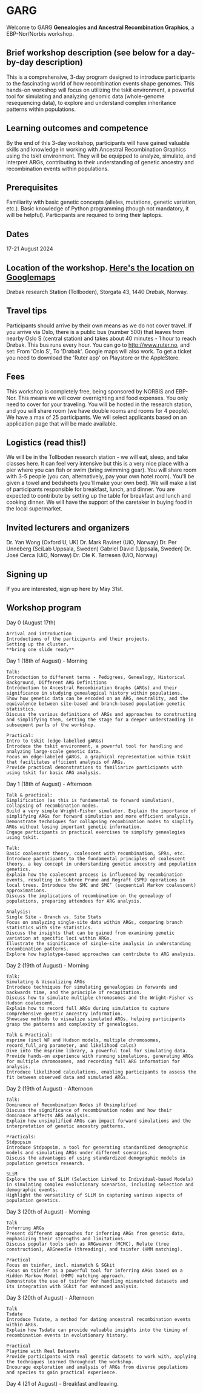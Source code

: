 # GARG

Welcome to GARG **Genealogies and Ancestral Recombination Graphics**, a EBP-Nor/Norbis workshop.
<br>
## Brief workshop description (see below for a day-by-day description)
This is a comprehensive, 3-day program designed to introduce participants to the fascinating world of how recombination events shape genomes. This hands-on workshop will focus on utilizing the tskit environment, a powerful tool for simulating and analyzing genomic data (whole-genome resequencing data), to explore and understand complex inheritance patterns within populations.
<br>

## Learning outcomes and competence
By the end of this 3-day workshop, participants will have gained valuable skills and knowledge in working with Ancestral Recombination Graphics using the tskit environment. They will be equipped to analyze, simulate, and interpret ARGs, contributing to their understanding of genetic ancestry and recombination events within populations.
<br>

## Prerequisites
Familiarity with basic genetic concepts (alleles, mutations, genetic variation, etc.).
Basic knowledge of Python programming (though not mandatory, it will be helpful).
Participants are required to bring their laptops.
<br>

## Dates
17-21 August 2024

## Location of the workshop. [Here's the location on Googlemaps](https://www.google.com/maps/place/Storgata+43,+1440+Dr%C3%B8bak,+Norway/@59.6587149,10.6298365,20.64z/data=!4m9!1m2!2m1!1stollboden!3m5!1s0x46414424a65fcd75:0x7a9de006e9bd1221!8m2!3d59.6587603!4d10.6301111!16s%2Fg%2F11c26l0m8t?entry=ttu)
Drøbak research Station (Tollboden), Storgata 43, 1440 Drøbak, Norway.

## Travel tips
Participants should arrive by their own means as we do not cover travel. If you arrive via Oslo, there is a public bus (number 500) that leaves from nearby Oslo S (central station) and takes about 40 minutes - 1 hour to reach Drøbak. This bus runs every hour. You can go to http://www.ruter.no, and set: From 'Oslo S', To 'Drøbak'. Google maps will also work. To get a ticket you need to download the 'Ruter app' on Playstore or the AppleStore.

##  Fees
This workshop is completely free, being sponsored by NORBIS and EBP-Nor. This means we will cover overnighting and food expenses. You only need to cover for your traveling. You will be hosted in the research station, and you will share room (we have double rooms and rooms for 4 people). We have a max of 25 participants. We will select applicants based on an application page that will be made available.

## Logistics **(read this!)**
We will be in the Tollboden research station - we will eat, sleep, and take classes here. It can feel very intensive but this is a very nice place with a pier where you can fish or swim (bring swimming gear). You will share room with 3-5 people (you can, alternatively, pay your own hotel room). You'll be given a towel and bedsheets (you'll make your own bed).
We will make a list of participants responsible for breakfast, lunch, and dinner. You are expected to contribute by setting up the table for breakfast and lunch and cooking dinner. We will have the support of the caretaker in buying food in the local supermarket.

## Invited lecturers and organizers
Dr. Yan Wong (Oxford U, UK)
Dr. Mark Ravinet (UiO, Norway)
Dr. Per Unneberg (SciLab Uppsala, Sweden)
Gabriel David (Uppsala, Sweden)
Dr. José Cerca (UiO, Norway)
Dr. Ole K. Tørresen (UiO, Norway)

## Signing up
If you are interested, sign up here by May 31st.


## Workshop program
Day 0 (August 17th)

```
Arrival and introduction
Introductions of the participants and their projects.
Setting up the cluster.
**bring one slide ready**

```
Day 1 (18th of August) - Morning
```
Talk:
Introduction to different terms - Pedigrees, Genealogy, Historical Background, Different ARG Definitions
Introduction to Ancestral Recombination Graphs (ARGs) and their significance in studying genealogical history within populations.
Show how genetic data can be encoded on an ARG, neutrality, and the equivalence between site-based and branch-based population genetic statistics.
Discuss the various definitions of ARGs and approaches to constructing and simplifying them, setting the stage for a deeper understanding in subsequent parts of the workshop.

Practical:
Intro to tskit (edge-labelled gARGs)
Introduce the tskit environment, a powerful tool for handling and analyzing large-scale genetic data.
Focus on edge-labeled gARGs, a graphical representation within tskit that facilitates efficient analysis of ARGs.
Provide practical demonstrations to familiarize participants with using tskit for basic ARG analysis.
```

Day 1 (18th of August) - Afternoon
```
Talk & practical:
Simplification (as this is fundamental to forward simulation), collapsing of recombination nodes.
Build a very simple Wright-Fisher simulator. Explain the importance of simplifying ARGs for forward simulation and more efficient analysis.
Demonstrate techniques for collapsing recombination nodes to simplify ARGs without losing important genetic information.
Engage participants in practical exercises to simplify genealogies using tskit.

Talk:
Basic coalescent theory, coalescent with recombination, SPRs, etc.
Introduce participants to the fundamental principles of coalescent theory, a key concept in understanding genetic ancestry and population genetics.
Explain how the coalescent process is influenced by recombination events, resulting in Subtree Prune and Regraft (SPR) operations in local trees. Introduce the SMC and SMC’ (sequential Markov coalescent) approximations.
Discuss the implications of recombination on the genealogy of populations, preparing attendees for ARG analysis.

Analysis:
Single Site - Branch vs. Site Stats
Focus on analyzing single-site data within ARGs, comparing branch statistics with site statistics.
Discuss the insights that can be gained from examining genetic variation at specific loci within ARGs.
Illustrate the significance of single-site analysis in understanding recombination patterns.
Explore how haplotype-based approaches can contribute to ARG analysis.
```

Day 2 (19th of August) - Morning
```
Talk:
Simulating & Visualizing ARGs
Introduce techniques for simulating genealogies in forwards and backwards time, and the principle of recapitation.
Discuss how to simulate multiple chromosomes and the Wright-Fisher vs Hudson coalescent.
Explain how to record full ARGs during simulation to capture comprehensive genetic ancestry information.
Showcase methods to visualize simulated ARGs, helping participants grasp the patterns and complexity of genealogies.

Talk & Practical:
msprime (incl WF and Hudson models, multiple chromosomes, record_full_arg parameter, and likelihood calcs)
Dive into the msprime library, a powerful tool for simulating data.
Provide hands-on experience with running simulations, generating ARGs for multiple chromosomes, and recording full ARG information for analysis.
Introduce likelihood calculations, enabling participants to assess the fit between observed data and simulated ARGs.
```

Day 2 (19th of August) - Afternoon
```
Talk:
Dominance of Recombination Nodes if Unsimplified
Discuss the significance of recombination nodes and how their dominance affects ARG analysis.
Explain how unsimplified ARGs can impact forward simulations and the interpretation of genetic ancestry patterns.

Practicals:
Stdpopsim
Introduce Stdpopsim, a tool for generating standardized demographic models and simulating ARGs under different scenarios.
Discuss the advantages of using standardized demographic models in population genetics research.

SLiM
Explore the use of SLiM (Selection Linked to Individual-based Models) in simulating complex evolutionary scenarios, including selection and demographic events.
Highlight the versatility of SLiM in capturing various aspects of population genetics.
```

Day 3 (20th of August) - Morning
```
Talk
Inferring ARGs
Present different approaches for inferring ARGs from genetic data, emphasizing their strengths and limitations.
Discuss popular tools such as ARGweaver (MCMC), Relate (tree construction), ARGneedle (threading), and tsinfer (HMM matching).

Practical
Focus on tsinfer, incl. mismatch & SGkit
Focus on tsinfer as a powerful tool for inferring ARGs based on a Hidden Markov Model (HMM) matching approach.
Demonstrate the use of tsinfer for handling mismatched datasets and its integration with SGkit for enhanced analysis.
```

Day 3 (20th of August) - Afternoon
```
Talk
Tsdate
Introduce Tsdate, a method for dating ancestral recombination events within ARGs.
Explain how Tsdate can provide valuable insights into the timing of recombination events in evolutionary history.

Practical
Playtime with Real Datasets
Provide participants with real genetic datasets to work with, applying the techniques learned throughout the workshop.
Encourage exploration and analysis of ARGs from diverse populations and species to gain practical experience.
```

Day 4 (21 of August) - Breakfast and leaving.
